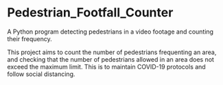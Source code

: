 # Pedestrian_Footfall_Counter
A Python program detecting pedestrians in a video footage and counting their frequency.

This project aims to count the number of pedestrians frequenting an area, and checking that the number of pedestrians allowed in an area does not exceed the maximum limit. This is to maintain COVID-19 protocols and follow social distancing.
